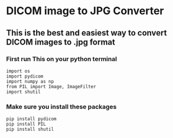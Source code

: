 # DICOM image to JPG Converter
## This is the best and easiest way to convert DICOM images to .jpg format
### First run This on your python terminal
```
import os
import pydicom
import numpy as np
from PIL import Image, ImageFilter
import shutil
```
### Make sure you install these packages 
```
pip install pydicom
pip install PIL
pip install shutil
```
